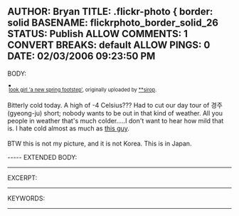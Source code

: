 AUTHOR: Bryan
TITLE: .flickr-photo { border: solid
BASENAME: flickrphoto_border_solid_26
STATUS: Publish
ALLOW COMMENTS: 1
CONVERT BREAKS: __default__
ALLOW PINGS: 0
DATE: 02/03/2006 09:23:50 PM
-----
BODY:
<style type="text/css">
.flickr-photo { border: solid 2px #000000; }
.flickr-yourcomment { }
.flickr-frame { text-align: left; padding: 3px; }
.flickr-caption { font-size: 0.8em; margin-top: 0px; }
</style>

<div class="flickr-frame">
	<a href="http://www.flickr.com/photos/digianalogue/88194748/" title="photo sharing"><img src="http://static.flickr.com/24/88194748_c9e5cd2961.jpg" class="flickr-photo" alt="" /></a>
<br />
	<span class="flickr-caption"><a href="http://www.flickr.com/photos/digianalogue/88194748/">look girl 'a new spring footstep'</a>, originally uploaded by <a href="http://www.flickr.com/people/digianalogue/">**sirop</a>.</span>
</div>
				
<p class="flickr-yourcomment">
	Bitterly cold today. A high of -4 Celsius??? Had to cut our day tour of 경주(gyeong-ju) short; nobody wants to be out in that kind of weather. All you people in weather that's much colder.....I don't want to hear how mild that is. I hate cold almost as much as <a href="http://www.thisiswhatwedonow.com/2006/01/global-warming-keep-it-coming.html">this guy</a>.<br />
<br />
BTW this is not my picture, and it is not Korea. This is in Japan.
</p>
-----
EXTENDED BODY:

-----
EXCERPT:

-----
KEYWORDS:

-----


